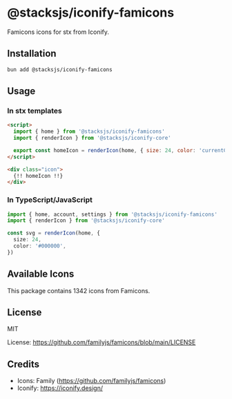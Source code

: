 # @stacksjs/iconify-famicons

Famicons icons for stx from Iconify.

## Installation

```bash
bun add @stacksjs/iconify-famicons
```

## Usage

### In stx templates

```html
<script>
  import { home } from '@stacksjs/iconify-famicons'
  import { renderIcon } from '@stacksjs/iconify-core'

  export const homeIcon = renderIcon(home, { size: 24, color: 'currentColor' })
</script>

<div class="icon">
  {!! homeIcon !!}
</div>
```

### In TypeScript/JavaScript

```typescript
import { home, account, settings } from '@stacksjs/iconify-famicons'
import { renderIcon } from '@stacksjs/iconify-core'

const svg = renderIcon(home, {
  size: 24,
  color: '#000000',
})
```

## Available Icons

This package contains 1342 icons from Famicons.

## License

MIT

License: https://github.com/familyjs/famicons/blob/main/LICENSE

## Credits

- Icons: Family (https://github.com/familyjs/famicons)
- Iconify: https://iconify.design/
